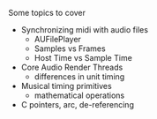 Some topics to cover

* Synchronizing midi with audio files
  * AUFilePlayer
  * Samples vs Frames
  * Host Time vs Sample Time
* Core Audio Render Threads
  * differences in unit timing
* Musical timing primitives
  * mathematical operations
* C pointers, arc, de-referencing